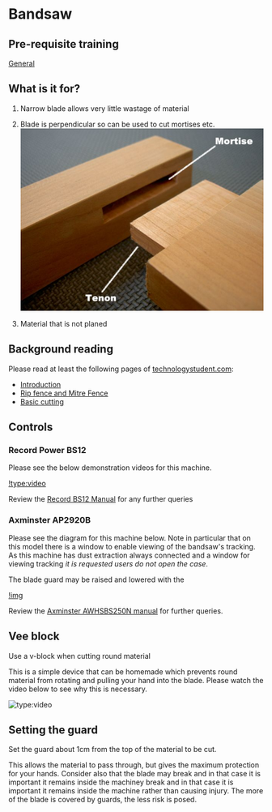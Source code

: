 Bandsaw
=======

Pre-requisite training
----------------------

[General](general.md)

What is it for?
---------------

1.	Narrow blade allows very little wastage of material
2.	Blade is perpendicular so can be used to cut mortises etc. ![img](mortise-tenon-joints.jpg)

3.	Material that is not planed

Background reading
------------------

Please read at least the following pages of [technologystudent.com](https://technologystudent.com/equip1/equipex1.htm):

-	[Introduction](https://technologystudent.com/equip_flsh/bandsaw1.html)
-	[Rip fence and Mitre Fence](https://technologystudent.com/equip_flsh/bandsaw5.html)
-	[Basic cutting](https://technologystudent.com/equip_flsh/bandsaw6.html)

Controls
--------

### Record Power BS12

Please see the below demonstration videos for this machine.

[!type:video](https://player.vimeo.com/video/109901699)

Review the [Record BS12 Manual](../../../instruction_manuals/bandsaw_green.pdf) for any further queries

### Axminster AP2920B

Please see the diagram for this machine below. Note in particular that on this model there is a window to enable viewing of the bandsaw's tracking. As this machine has dust extraction always connected and a window for viewing tracking *it is requested users do not open the case*.

The blade guard may be raised and lowered with the

[!img](axminster_anatomy.png)

Review the [Axminster AWHSBS250N manual](../../../instruction_manuals/bandsaw_grey.pdf) for further queries.

Vee block
---------

Use a v-block when cutting round material

This is a simple device that can be homemade which prevents round material from rotating and pulling your hand into the blade. Please watch the video below to see why this is necessary.

![type:video](https://www.youtube.com/embed/pDC-dFCAkHg)

Setting the guard
-----------------

Set the guard about 1cm from the top of the material to be cut.

This allows the material to pass through, but gives the maximum protection for your hands. Consider also that the blade may break and in that case it is important it remains inside the machiney break and in that case it is important it remains inside the machine rather than causing injury. The more of the blade is covered by guards, the less risk is posed.
